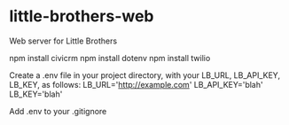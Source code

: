 # little-brothers-web
Web server for Little Brothers

npm install civicrm
npm install dotenv
npm install twilio

Create a .env file in your project directory, with your LB_URL, LB_API_KEY, LB_KEY, as follows:
LB_URL='http://example.com'
LB_API_KEY='blah'
LB_KEY='blah'

Add .env to your .gitignore